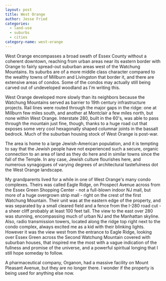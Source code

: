 ```yaml
---
layout: post
title: West Orange
author: Jesse Fried
categories:
  - land-use
  - suburbs
  - cities
category-name: west-orange
---
```


West Orange encompasses a broad swath of Essex County without a coherent downtown, reaching from urban areas near its eastern border with Orange to fairly spread-out suburban areas west of the Watchung Mountains. Its suburbs are of a more middle class character compared to the wealthy towns of Millburn and Livingston that border it, and there are extensive areas of condos. Some of the condos may actually still being carved out of undeveloped woodland as I'm writing this.

West Orange developed more slowly than its neighbors because the Watchung Mountains served as barrier to 19th century infrastructure projects. Rail lines were routed through the major gaps in the ridge: one at Millburn few miles south, and another at Montclair a few miles north, but none within West Orange. Interstate 280, built in the 60's, was able to pass through the mountain just fine, though, thanks to a huge road cut that exposes some very cool hexagonally shaped columnar joints in the bassalt bedrock. Much of the suburban housing stock of West Orange is post-war.

The area is home to a large Jewish-American population, and it is tempting to say that the Jewish people have not experienced such a secure, organic connection to an area of land as they do here and in similar towns since the fall of the Temple. In any case, Jewish culture flourishes here, and numerous synagogues of varying degrees of architectural tastefulness dot the West Orange landscape.

My grandparents lived for a while in one of West Orange's many condo complexes. Theirs was called Eagle Ridge, on Prospect Avenue across from the Essex Green Shopping Center - not a full-blown indoor NJ mall, but more of a huge overgrown strip mall - right on the crest of the first Watchung Mountain. Their unit was at the eastern edge of the property, and was separated by a small cleared field and a fence from the I-280 road cut - a sheer cliff probably at least 100 feet tall. The view to the east over 280 was stunning, encompassing much of urban NJ and the Manhattan skyline. Also, radio transmission towers, located along the ridge top right next to the condo complex, always excited me as a kid with their blinking lights. However it was the view west from the entrance to Eagle Ridge, looking over Essex Green across the Second Watchung Mountain covered with suburban houses, that inspired me the most with a vague indication of the fullness and promise of the universe, and a powerful spiritual longing that I still hope someday to follow.

A pharmaceutical company, Organon, had a massive facility on Mount Pleasant Avenue, but they are no longer there. I wonder if the property is being used for anything else now.